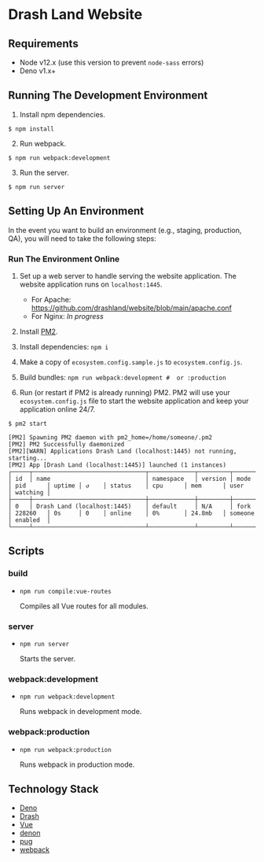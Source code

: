 # Drash Land Website

## Requirements

- Node v12.x (use this version to prevent `node-sass` errors)
- Deno v1.x+

## Running The Development Environment

1. Install npm dependencies.

```
$ npm install
```

2. Run webpack.

```
$ npm run webpack:development
```

3. Run the server.

```
$ npm run server
```

## Setting Up An Environment

In the event you want to build an environment (e.g., staging, production, QA),
you will need to take the following steps:

### Run The Environment Online

1. Set up a web server to handle serving the website application. The website
   application runs on `localhost:1445`.

   - For Apache: https://github.com/drashland/website/blob/main/apache.conf
   - For Nginx: _In progress_

2. Install [PM2](https://pm2.keymetrics.io/).

3. Install dependencies: `npm i`

4. Make a copy of `ecosystem.config.sample.js` to `ecosystem.config.js`.

5. Build bundles: `npm run webpack:development #  or :production`

6. Run (or restart if PM2 is already running) PM2. PM2 will use your
   `ecosystem.config.js` file to start the website application and keep your
   application online 24/7.

```
$ pm2 start

[PM2] Spawning PM2 daemon with pm2_home=/home/someone/.pm2
[PM2] PM2 Successfully daemonized
[PM2][WARN] Applications Drash Land (localhost:1445) not running, starting...
[PM2] App [Drash Land (localhost:1445)] launched (1 instances)
┌─────┬────────────────────────────────┬─────────────┬─────────┬─────────┬──────────┬────────┬──────┬───────────┬──────────┬──────────┬──────────┬──────────┐
│ id  │ name                           │ namespace   │ version │ mode    │ pid      │ uptime │ ↺    │ status    │ cpu      │ mem      │ user     │ watching │
├─────┼────────────────────────────────┼─────────────┼─────────┼─────────┼──────────┼────────┼──────┼───────────┼──────────┼──────────┼──────────┼──────────┤
│ 0   │ Drash Land (localhost:1445)    │ default     │ N/A     │ fork    │ 228260   │ 0s     │ 0    │ online    │ 0%       │ 24.8mb   │ someone  │ enabled  │
└─────┴────────────────────────────────┴─────────────┴─────────┴─────────┴──────────┴────────┴──────┴───────────┴──────────┴──────────┴──────────┴──────────┘
```

## Scripts

### build

- `npm run compile:vue-routes`

  Compiles all Vue routes for all modules.

### server

- `npm run server`

  Starts the server.

### webpack:development

- `npm run webpack:development`

  Runs webpack in development mode.

### webpack:production

- `npm run webpack:production`

  Runs webpack in production mode.

## Technology Stack

- [Deno](https://deno.land)
- [Drash](https://drash.land)
- [Vue](https://vuejs.org)
- [denon](https://github.com/denosaurs/denon)
- [pug](https://pugjs.org/api/getting-started.html)
- [webpack](https://webpack.js.org/)
